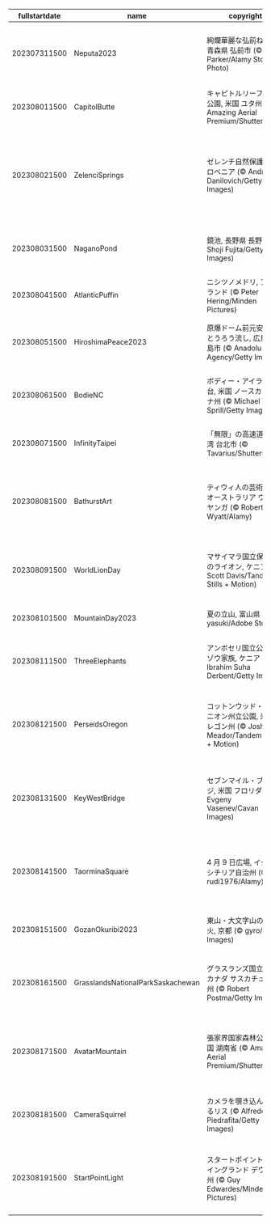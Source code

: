 |fullstartdate|name|copyright|title|image|
|--|--|--|--|--|
202307311500|Neputa2023|絢爛華麗な弘前ねぷた, 青森県 弘前市 (© David Parker/Alamy Stock Photo)|今日から弘前ねぷたまつり|![](/ja-JP/2023/08/202307311500Neputa2023.jpg)|
202308011500|CapitolButte|キャピトルリーフ国立公園, 米国 ユタ州 (© Amazing Aerial Premium/Shutterstock)|虹色に輝く大地|![](/ja-JP/2023/08/202308011500CapitolButte.jpg)|
202308021500|ZelenciSprings|ゼレンチ自然保護区, スロベニア (© Andrey Danilovich/Getty Images)|青々とした森林に囲まれたゼレンチ湖|![](/ja-JP/2023/08/202308021500ZelenciSprings.jpg)|
202308031500|NaganoPond|鏡池, 長野県 長野市 (© Shoji Fujita/Getty Images)|鏡のように静かな池|![](/ja-JP/2023/08/202308031500NaganoPond.jpg)|
202308041500|AtlanticPuffin|ニシツノメドリ, アイスランド (© Peter Hering/Minden Pictures)|海のピエロ|![](/ja-JP/2023/08/202308041500AtlanticPuffin.jpg)|
202308051500|HiroshimaPeace2023|原爆ドーム前元安川のとうろう流し, 広島県 広島市 (© Anadolu Agency/Getty Images)|今日は広島平和記念日|![](/ja-JP/2023/08/202308051500HiroshimaPeace2023.jpg)|
202308061500|BodieNC|ボディー・アイランド灯台, 米国 ノースカロライナ州 (© Michael Ver Sprill/Getty Images)|今日は米国灯台の日|![](/ja-JP/2023/08/202308061500BodieNC.jpg)|
202308071500|InfinityTaipei|「無限」の高速道路, 台湾 台北市 (© Tavarius/Shutterstock)|今日は無限大の日|![](/ja-JP/2023/08/202308071500InfinityTaipei.jpg)|
202308081500|BathurstArt|ティウィ人の芸術作品, オーストラリア ウルミヤンガ (© Robert Wyatt/Alamy)|今日は世界の先住民の国際デー|![](/ja-JP/2023/08/202308081500BathurstArt.jpg)|
202308091500|WorldLionDay|マサイマラ国立保護区のライオン, ケニア (© Scott Davis/Tandem Stills + Motion)|今日は世界ライオンの日|![](/ja-JP/2023/08/202308091500WorldLionDay.jpg)|
202308101500|MountainDay2023|夏の立山, 富山県 (© yasuki/Adobe Stock)|今日は山の日|![](/ja-JP/2023/08/202308101500MountainDay2023.jpg)|
202308111500|ThreeElephants|アンボセリ国立公園のゾウ家族, ケニア (© Ibrahim Suha Derbent/Getty Images)|今日は世界ゾウの日|![](/ja-JP/2023/08/202308111500ThreeElephants.jpg)|
202308121500|PerseidsOregon|コットンウッド・キャニオン州立公園, 米国 オレゴン州 (© Joshua Meador/Tandem Stills + Motion)|幻想的なペルセウス座流星群|![](/ja-JP/2023/08/202308121500PerseidsOregon.jpg)|
202308131500|KeyWestBridge|セブンマイル・ブリッジ, 米国 フロリダ州 (© Evgeny Vasenev/Cavan Images)|海を越える美しいハイウェイ|![](/ja-JP/2023/08/202308131500KeyWestBridge.jpg)|
202308141500|TaorminaSquare|4 月 9 日広場, イタリア シチリア自治州 (© rudi1976/Alamy)|歴史的な建造物が集まる広場|![](/ja-JP/2023/08/202308141500TaorminaSquare.jpg)|
202308151500|GozanOkuribi2023|東山・大文字山の送り火, 京都 (© gyro/Getty Images)|今日は五山送り火|![](/ja-JP/2023/08/202308151500GozanOkuribi2023.jpg)|
202308161500|GrasslandsNationalParkSaskachewan|グラスランズ国立公園, カナダ サスカチュワン州 (© Robert Postma/Getty Images)|遮るものがない広大な草原|![](/ja-JP/2023/08/202308161500GrasslandsNationalParkSaskachewan.jpg)|
202308171500|AvatarMountain|張家界国家森林公園, 中国 湖南省 (© Amazing Aerial Premium/Shutterstock)|石柱が林立するアバターの世界|![](/ja-JP/2023/08/202308171500AvatarMountain.jpg)|
202308181500|CameraSquirrel|カメラを覗き込んでいるリス (© Alfredo Piedrafita/Getty Images)|今日は世界写真の日|![](/ja-JP/2023/08/202308181500CameraSquirrel.jpg)|
202308191500|StartPointLight|スタートポイント灯台, イングランド デヴォン州 (© Guy Edwardes/Minden Pictures)|今日は国際灯台ウィークエンド|![](/ja-JP/2023/08/202308191500StartPointLight.jpg)|
